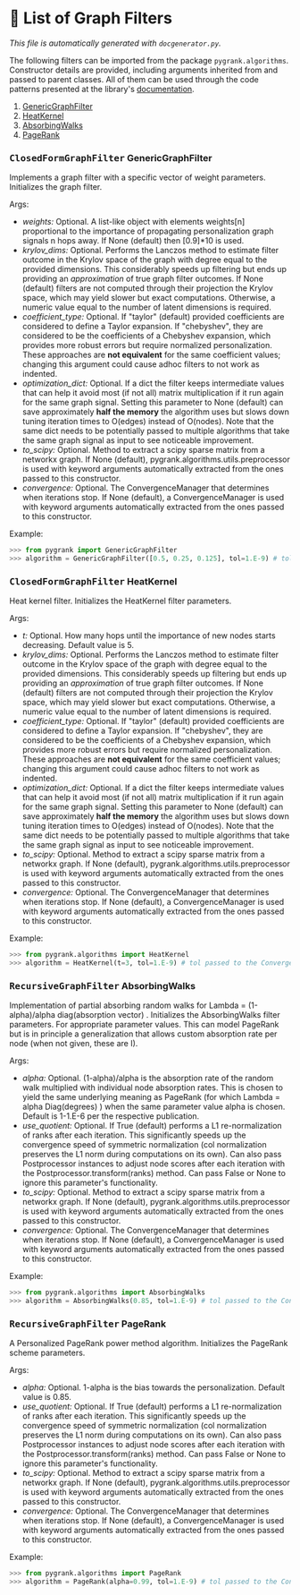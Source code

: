 # :scroll: List of Graph Filters
*This file is automatically generated with `docgenerator.py`.*

The following filters can be imported from the package `pygrank.algorithms`.
Constructor details are provided, including arguments inherited from and passed to parent classes.
All of them can be used through the code patterns presented at the library's [documentation](documentation.md). 
1. [GenericGraphFilter](#kbdclosedformgraphfilterkbd-genericgraphfilter)
2. [HeatKernel](#kbdclosedformgraphfilterkbd-heatkernel)
3. [AbsorbingWalks](#kbdrecursivegraphfilterkbd-absorbingwalks)
4. [PageRank](#kbdrecursivegraphfilterkbd-pagerank)

### <kbd>ClosedFormGraphFilter</kbd> GenericGraphFilter

Implements a graph filter with a specific vector of weight parameters. 
Initializes the graph filter. 

Args: 
 * *weights:* Optional. A list-like object with elements weights[n] proportional to the importance of propagating personalization graph signals n hops away. If None (default) then [0.9]*10 is used. 
 * *krylov_dims:* Optional. Performs the Lanczos method to estimate filter outcome in the Krylov space of the graph with degree equal to the provided dimensions. This considerably speeds up filtering but ends up providing an *approximation* of true graph filter outcomes. If None (default) filters are not computed through their projection the Krylov space, which may yield slower but exact computations. Otherwise, a numeric value equal to the number of latent dimensions is required. 
 * *coefficient_type:* Optional. If "taylor" (default) provided coefficients are considered to define a Taylor expansion. If "chebyshev", they are considered to be the coefficients of a Chebyshev expansion, which provides more robust errors but require normalized personalization. These approaches are **not equivalent** for the same coefficient values; changing this argument could cause adhoc filters to not work as indented. 
 * *optimization_dict:* Optional. If a dict the filter keeps intermediate values that can help it avoid most (if not all) matrix multiplication if it run again for the same graph signal. Setting this parameter to None (default) can save approximately **half the memory** the algorithm uses but slows down tuning iteration times to O(edges) instead of O(nodes). Note that the same dict needs to be potentially passed to multiple algorithms that take the same graph signal as input to see noticeable improvement. 
 * *to_scipy:* Optional. Method to extract a scipy sparse matrix from a networkx graph. If None (default), pygrank.algorithms.utils.preprocessor is used with keyword arguments automatically extracted from the ones passed to this constructor. 
 * *convergence:* Optional. The ConvergenceManager that determines when iterations stop. If None (default), a ConvergenceManager is used with keyword arguments automatically extracted from the ones passed to this constructor. 

Example:

```python 
>>> from pygrank import GenericGraphFilter 
>>> algorithm = GenericGraphFilter([0.5, 0.25, 0.125], tol=1.E-9) # tol passed to ConvergenceManager 
```


### <kbd>ClosedFormGraphFilter</kbd> HeatKernel

Heat kernel filter. 
Initializes the HeatKernel filter parameters. 

Args: 
 * *t:* Optional. How many hops until the importance of new nodes starts decreasing. Default value is 5. 
 * *krylov_dims:* Optional. Performs the Lanczos method to estimate filter outcome in the Krylov space of the graph with degree equal to the provided dimensions. This considerably speeds up filtering but ends up providing an *approximation* of true graph filter outcomes. If None (default) filters are not computed through their projection the Krylov space, which may yield slower but exact computations. Otherwise, a numeric value equal to the number of latent dimensions is required. 
 * *coefficient_type:* Optional. If "taylor" (default) provided coefficients are considered to define a Taylor expansion. If "chebyshev", they are considered to be the coefficients of a Chebyshev expansion, which provides more robust errors but require normalized personalization. These approaches are **not equivalent** for the same coefficient values; changing this argument could cause adhoc filters to not work as indented. 
 * *optimization_dict:* Optional. If a dict the filter keeps intermediate values that can help it avoid most (if not all) matrix multiplication if it run again for the same graph signal. Setting this parameter to None (default) can save approximately **half the memory** the algorithm uses but slows down tuning iteration times to O(edges) instead of O(nodes). Note that the same dict needs to be potentially passed to multiple algorithms that take the same graph signal as input to see noticeable improvement. 
 * *to_scipy:* Optional. Method to extract a scipy sparse matrix from a networkx graph. If None (default), pygrank.algorithms.utils.preprocessor is used with keyword arguments automatically extracted from the ones passed to this constructor. 
 * *convergence:* Optional. The ConvergenceManager that determines when iterations stop. If None (default), a ConvergenceManager is used with keyword arguments automatically extracted from the ones passed to this constructor. 

Example:

```python 
>>> from pygrank.algorithms import HeatKernel 
>>> algorithm = HeatKernel(t=3, tol=1.E-9) # tol passed to the ConvergenceManager 
```


### <kbd>RecursiveGraphFilter</kbd> AbsorbingWalks

Implementation of partial absorbing random walks for Lambda = (1-alpha)/alpha diag(absorption vector) . 
Initializes the AbsorbingWalks filter parameters. For appropriate parameter values. This can model PageRank 
but is in principle a generalization that allows custom absorption rate per node (when not given, these are I). 

Args: 
 * *alpha:* Optional. (1-alpha)/alpha is the absorption rate of the random walk multiplied with individual node absorption rates. This is chosen to yield the same underlying meaning as PageRank (for which Lambda = alpha Diag(degrees) ) when the same parameter value alpha is chosen. Default is 1-1.E-6 per the respective publication. 
 * *use_quotient:* Optional. If True (default) performs a L1 re-normalization of ranks after each iteration. This significantly speeds up the convergence speed of symmetric normalization (col normalization preserves the L1 norm during computations on its own). Can also pass Postprocessor instances to adjust node scores after each iteration with the Postprocessor.transform(ranks) method. Can pass False or None to ignore this parameter's functionality. 
 * *to_scipy:* Optional. Method to extract a scipy sparse matrix from a networkx graph. If None (default), pygrank.algorithms.utils.preprocessor is used with keyword arguments automatically extracted from the ones passed to this constructor. 
 * *convergence:* Optional. The ConvergenceManager that determines when iterations stop. If None (default), a ConvergenceManager is used with keyword arguments automatically extracted from the ones passed to this constructor. 

Example:

```python 
>>> from pygrank.algorithms import AbsorbingWalks 
>>> algorithm = AbsorbingWalks(0.85, tol=1.E-9) # tol passed to the ConvergenceManager 
```


### <kbd>RecursiveGraphFilter</kbd> PageRank

A Personalized PageRank power method algorithm. 
Initializes the PageRank scheme parameters. 

Args: 
 * *alpha:* Optional. 1-alpha is the bias towards the personalization. Default value is 0.85. 
 * *use_quotient:* Optional. If True (default) performs a L1 re-normalization of ranks after each iteration. This significantly speeds up the convergence speed of symmetric normalization (col normalization preserves the L1 norm during computations on its own). Can also pass Postprocessor instances to adjust node scores after each iteration with the Postprocessor.transform(ranks) method. Can pass False or None to ignore this parameter's functionality. 
 * *to_scipy:* Optional. Method to extract a scipy sparse matrix from a networkx graph. If None (default), pygrank.algorithms.utils.preprocessor is used with keyword arguments automatically extracted from the ones passed to this constructor. 
 * *convergence:* Optional. The ConvergenceManager that determines when iterations stop. If None (default), a ConvergenceManager is used with keyword arguments automatically extracted from the ones passed to this constructor. 

Example:

```python 
>>> from pygrank.algorithms import PageRank 
>>> algorithm = PageRank(alpha=0.99, tol=1.E-9) # tol passed to the ConvergenceManager 
```

